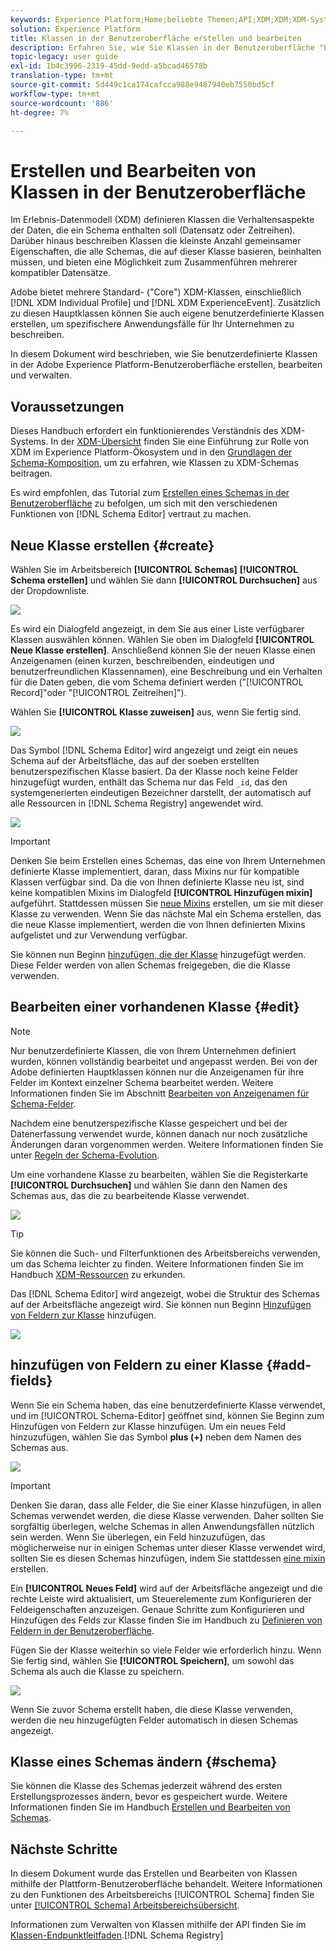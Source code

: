 ```yaml
---
keywords: Experience Platform;Home;beliebte Themen;API;XDM;XDM;XDM-System;Erlebnisdatenmodell;Datenmodell;ui;Workspace;class;Klassen;
solution: Experience Platform
title: Klassen in der Benutzeroberfläche erstellen und bearbeiten
description: Erfahren Sie, wie Sie Klassen in der Benutzeroberfläche "Experience Platform"erstellen und bearbeiten.
topic-legacy: user guide
exl-id: 1b4c3996-2319-45dd-9edd-a5bcad46578b
translation-type: tm+mt
source-git-commit: 5d449c1ca174cafcca988e9487940eb7550bd5cf
workflow-type: tm+mt
source-wordcount: '886'
ht-degree: 7%

---
```


# Erstellen und Bearbeiten von Klassen in der Benutzeroberfläche

Im Erlebnis-Datenmodell (XDM) definieren Klassen die Verhaltensaspekte der Daten, die ein Schema enthalten soll (Datensatz oder Zeitreihen). Darüber hinaus beschreiben Klassen die kleinste Anzahl gemeinsamer Eigenschaften, die alle Schemas, die auf dieser Klasse basieren, beinhalten müssen, und bieten eine Möglichkeit zum Zusammenführen mehrerer kompatibler Datensätze.

Adobe bietet mehrere Standard- (&quot;Core&quot;) XDM-Klassen, einschließlich [!DNL XDM Individual Profile] und [!DNL XDM ExperienceEvent]. Zusätzlich zu diesen Hauptklassen können Sie auch eigene benutzerdefinierte Klassen erstellen, um spezifischere Anwendungsfälle für Ihr Unternehmen zu beschreiben.

In diesem Dokument wird beschrieben, wie Sie benutzerdefinierte Klassen in der Adobe Experience Platform-Benutzeroberfläche erstellen, bearbeiten und verwalten.

## Voraussetzungen

Dieses Handbuch erfordert ein funktionierendes Verständnis des XDM-Systems. In der [XDM-Übersicht](../../home.md) finden Sie eine Einführung zur Rolle von XDM im Experience Platform-Ökosystem und in den [Grundlagen der Schema-Komposition](../../schema/composition.md), um zu erfahren, wie Klassen zu XDM-Schemas beitragen.

Es wird empfohlen, das Tutorial zum [Erstellen eines Schemas in der Benutzeroberfläche](../../tutorials/create-schema-ui.md) zu befolgen, um sich mit den verschiedenen Funktionen von [!DNL Schema Editor] vertraut zu machen.

## Neue Klasse erstellen {#create}

Wählen Sie im Arbeitsbereich **[!UICONTROL Schemas]** **[!UICONTROL Schema erstellen]** und wählen Sie dann **[!UICONTROL Durchsuchen]** aus der Dropdownliste.

![](../../images/ui/resources/classes/browse-classes.png)

Es wird ein Dialogfeld angezeigt, in dem Sie aus einer Liste verfügbarer Klassen auswählen können. Wählen Sie oben im Dialogfeld **[!UICONTROL Neue Klasse erstellen]**. Anschließend können Sie der neuen Klasse einen Anzeigenamen (einen kurzen, beschreibenden, eindeutigen und benutzerfreundlichen Klassennamen), eine Beschreibung und ein Verhalten für die Daten geben, die vom Schema definiert werden (&quot;[!UICONTROL Record]&quot;oder &quot;[!UICONTROL Zeitreihen]&quot;).

Wählen Sie **[!UICONTROL Klasse zuweisen]** aus, wenn Sie fertig sind.

![](../../images/ui/resources/classes/class-details.png)

Das Symbol [!DNL Schema Editor] wird angezeigt und zeigt ein neues Schema auf der Arbeitsfläche, das auf der soeben erstellten benutzerspezifischen Klasse basiert. Da der Klasse noch keine Felder hinzugefügt wurden, enthält das Schema nur das Feld `_id`, das den systemgenerierten eindeutigen Bezeichner darstellt, der automatisch auf alle Ressourcen in [!DNL Schema Registry] angewendet wird.

![](../../images/ui/resources/classes/schema.png)

>[!IMPORTANT]
>
> Denken Sie beim Erstellen eines Schemas, das eine von Ihrem Unternehmen definierte Klasse implementiert, daran, dass Mixins nur für kompatible Klassen verfügbar sind. Da die von Ihnen definierte Klasse neu ist, sind keine kompatiblen Mixins im Dialogfeld **[!UICONTROL Hinzufügen mixin]** aufgeführt. Stattdessen müssen Sie [neue Mixins](./mixins.md#create) erstellen, um sie mit dieser Klasse zu verwenden. Wenn Sie das nächste Mal ein Schema erstellen, das die neue Klasse implementiert, werden die von Ihnen definierten Mixins aufgelistet und zur Verwendung verfügbar.

Sie können nun Beginn [hinzufügen, die der Klasse](#add-fields) hinzugefügt werden. Diese Felder werden von allen Schemas freigegeben, die die Klasse verwenden.

## Bearbeiten einer vorhandenen Klasse {#edit}

>[!NOTE]
>
>Nur benutzerdefinierte Klassen, die von Ihrem Unternehmen definiert wurden, können vollständig bearbeitet und angepasst werden. Bei von der Adobe definierten Hauptklassen können nur die Anzeigenamen für ihre Felder im Kontext einzelner Schema bearbeitet werden. Weitere Informationen finden Sie im Abschnitt [Bearbeiten von Anzeigenamen für Schema-Felder](./schemas.md#display-names).
>
>Nachdem eine benutzerspezifische Klasse gespeichert und bei der Datenerfassung verwendet wurde, können danach nur noch zusätzliche Änderungen daran vorgenommen werden. Weitere Informationen finden Sie unter [Regeln der Schema-Evolution](../../schema/composition.md#evolution).

Um eine vorhandene Klasse zu bearbeiten, wählen Sie die Registerkarte **[!UICONTROL Durchsuchen]** und wählen Sie dann den Namen des Schemas aus, das die zu bearbeitende Klasse verwendet.

![](../../images/ui/resources/classes/select-for-edit.png)

>[!TIP]
>
>Sie können die Such- und Filterfunktionen des Arbeitsbereichs verwenden, um das Schema leichter zu finden. Weitere Informationen finden Sie im Handbuch [XDM-Ressourcen](../explore.md) zu erkunden.

Das [!DNL Schema Editor] wird angezeigt, wobei die Struktur des Schemas auf der Arbeitsfläche angezeigt wird. Sie können nun Beginn [Hinzufügen von Feldern zur Klasse](#add-fields) hinzufügen.

![](../../images/ui/resources/classes/edit.png)

## hinzufügen von Feldern zu einer Klasse {#add-fields}

Wenn Sie ein Schema haben, das eine benutzerdefinierte Klasse verwendet, und im [!UICONTROL Schema-Editor] geöffnet sind, können Sie Beginn zum Hinzufügen von Feldern zur Klasse hinzufügen. Um ein neues Feld hinzuzufügen, wählen Sie das Symbol **plus (+)** neben dem Namen des Schemas aus.

![](../../images/ui/resources/classes/add-field.png)

>[!IMPORTANT]
>
>Denken Sie daran, dass alle Felder, die Sie einer Klasse hinzufügen, in allen Schemas verwendet werden, die diese Klasse verwenden. Daher sollten Sie sorgfältig überlegen, welche Schemas in allen Anwendungsfällen nützlich sein werden. Wenn Sie überlegen, ein Feld hinzuzufügen, das möglicherweise nur in einigen Schemas unter dieser Klasse verwendet wird, sollten Sie es diesen Schemas hinzufügen, indem Sie stattdessen [eine mixin](./mixins.md#create) erstellen.

Ein **[!UICONTROL Neues Feld]** wird auf der Arbeitsfläche angezeigt und die rechte Leiste wird aktualisiert, um Steuerelemente zum Konfigurieren der Feldeigenschaften anzuzeigen. Genaue Schritte zum Konfigurieren und Hinzufügen des Felds zur Klasse finden Sie im Handbuch zu [Definieren von Feldern in der Benutzeroberfläche](../fields/overview.md#define).

Fügen Sie der Klasse weiterhin so viele Felder wie erforderlich hinzu. Wenn Sie fertig sind, wählen Sie **[!UICONTROL Speichern]**, um sowohl das Schema als auch die Klasse zu speichern.

![](../../images/ui/resources/classes/save.png)

Wenn Sie zuvor Schema erstellt haben, die diese Klasse verwenden, werden die neu hinzugefügten Felder automatisch in diesen Schemas angezeigt.

## Klasse eines Schemas ändern {#schema}

Sie können die Klasse des Schemas jederzeit während des ersten Erstellungsprozesses ändern, bevor es gespeichert wurde. Weitere Informationen finden Sie im Handbuch [Erstellen und Bearbeiten von Schemas](./schemas.md#change-class).

## Nächste Schritte

In diesem Dokument wurde das Erstellen und Bearbeiten von Klassen mithilfe der Plattform-Benutzeroberfläche behandelt. Weitere Informationen zu den Funktionen des Arbeitsbereichs [!UICONTROL Schema] finden Sie unter [[!UICONTROL Schema] Arbeitsbereichsübersicht](../overview.md).

Informationen zum Verwalten von Klassen mithilfe der API finden Sie im [Klassen-Endpunktleitfaden](../../api/classes.md).[!DNL Schema Registry]
